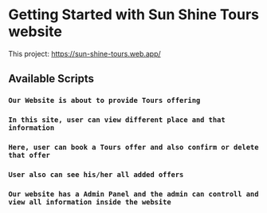 # Getting Started with Sun Shine Tours website 

This project: https://sun-shine-tours.web.app/

## Available Scripts


### `Our Website is about to provide Tours offering`


### `In this site, user can view different place and that information`


### `Here, user can book a Tours offer and also confirm or delete that offer`


### `User also can see his/her all added offers`



### `Our website has a Admin Panel and the admin can controll and view all information inside the website `

